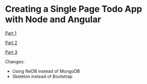 # Creating a Single Page Todo App with Node and Angular

[Part 1](https://scotch.io/tutorials/creating-a-single-page-todo-app-with-node-and-angular)

[Part 2](https://scotch.io/tutorials/node-and-angular-to-do-app-application-organization-and-structure)

[Part 3](https://scotch.io/tutorials/node-and-angular-to-do-app-controllers-and-services)


Changes:

* Using NeDB instead of MongoDB
* Skeleton instead of Bootstrap
